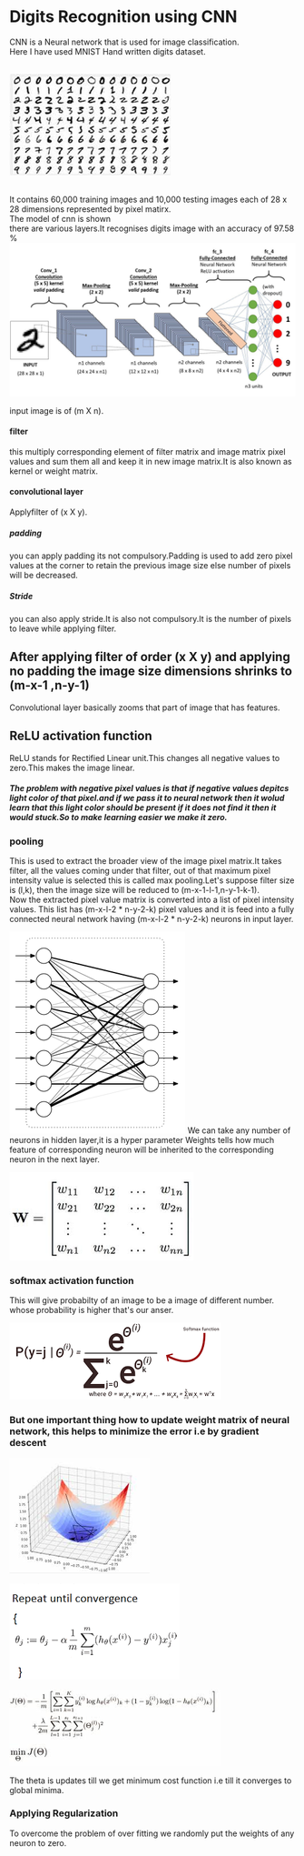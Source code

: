 # Digits Recognition using CNN

CNN is a Neural network that is used for image classification.<br/>
Here I have used MNIST Hand written digits dataset.<br/><br/>

![dataset](https://github.com/parasgulati/Convolutional-Neural-Network-CNN-/blob/master/we.jpg)

<br/>It contains 60,000 training images and 10,000 testing images each of 28 x 28 dimensions represented by pixel matirx.
<br/>The model of cnn is shown<br/> 
there are various layers.It recognises digits image with an accuracy of 97.58 %
<br/>
![mode](https://github.com/parasgulati/Convolutional-Neural-Network-CNN-/blob/master/c.jpeg)

input image is of (m X n).
<h4>filter</h4> this multiply corresponding element of filter matrix and image matrix pixel values and sum them all and keep it in new image matrix.It is also known as kernel or weight matrix.
<h4>convolutional layer</h4>Applyfilter of (x X y).
<h5>padding</h5>you can apply padding its not compulsory.Padding is used to add zero pixel values at the corner to retain the previous image size else number of pixels will be decreased.
<h5>Stride</h5>you can also apply stride.It is also not compulsory.It is the number of pixels to leave while applying filter.
<h2>After applying filter of order (x X y) and applying no padding the image size dimensions shrinks to (m-x-1 ,n-y-1) </h2>
Convolutional layer basically zooms that part of image that has features.
<h2>ReLU activation function</h2>
ReLU stands for Rectified Linear unit.This changes all negative values to zero.This makes the image linear.
<h5>The problem with negative pixel values is that if negative values depitcs light color of that pixel.and if we pass it to neural network then it wolud learn that this light color should be present if it does not find it then it would stuck.So to make learning easier we make it zero.</h5>
<h3>pooling</h3>This is used to extract the broader view of the image pixel matrix.It takes filter, all the values coming under that filter, out of that maximum pixel intensity value is selected this is called max pooling.Let's suppose filter size is (l,k), then the image size will be reduced to (m-x-1-l-1,n-y-1-k-1).
<br>
Now the extracted pixel value matrix is converted into a list of pixel intensity values.
This list has (m-x-l-2 * n-y-2-k) pixel values and it is feed into a fully connected neural network having  (m-x-l-2 * n-y-2-k) neurons in input layer.

![denselayer](https://github.com/parasgulati/Convolutional-Neural-Network-CNN-/blob/master/dense%20layer.png)
We can take any number of neurons in hidden layer,it is a hyper parameter
Weights tells how much feature of corresponding neuron will be inherited to the corresponding neuron in the next layer. 

![img1](https://github.com/parasgulati/Convolutional-Neural-Network-CNN-/blob/master/img1.jpg)

<h3>softmax activation function</h3>
This will give probabilty of an image to be a image of different number. whose probability is higher that's our anser.

![softmax](https://github.com/parasgulati/Convolutional-Neural-Network-CNN-/blob/master/softmax.png)

<h3>But one important thing how to update weight matrix of neural network, this helps to minimize the error i.e by gradient descent</h3>

![gradientdescent](https://github.com/parasgulati/Convolutional-Neural-Network-CNN-/blob/master/gradient%20descent.jpg)

![gradientfunction](https://github.com/parasgulati/Convolutional-Neural-Network-CNN-/blob/master/gradient%20function.png)

![cost](https://github.com/parasgulati/Convolutional-Neural-Network-CNN-/blob/master/cost.jpg)

The theta is updates till we get minimum cost function i.e till it converges to global minima.
<h3>Applying Regularization</h3>
To overcome the problem of over fitting we randomly put the weights of any neuron to zero. 

